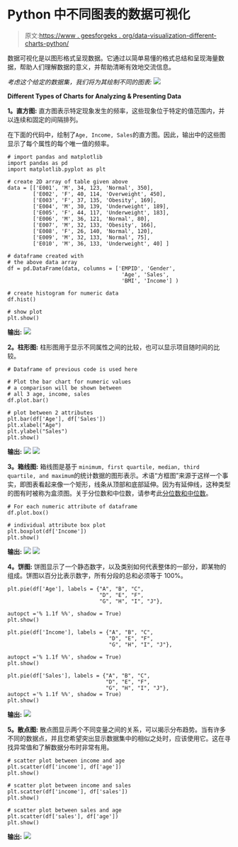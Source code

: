 # Python 中不同图表的数据可视化

> 原文:[https://www . geesforgeks . org/data-visualization-different-charts-python/](https://www.geeksforgeeks.org/data-visualization-different-charts-python/)

数据可视化是以图形格式呈现数据。它通过以简单易懂的格式总结和呈现海量数据，帮助人们理解数据的意义，并帮助清晰有效地交流信息。

*考虑这个给定的数据集，我们将为其绘制不同的图表:*
![](img/1603b40f60c0a3c87b4ba30ec89e1999.png)

**Different Types of Charts for Analyzing & Presenting Data**

**1。直方图:**
直方图表示特定现象发生的频率，这些现象位于特定的值范围内，并以连续和固定的间隔排列。

在下面的代码中，绘制了`Age, Income, Sales`的直方图。因此，输出中的这些图显示了每个属性的每个唯一值的频率。

```
# import pandas and matplotlib
import pandas as pd
import matplotlib.pyplot as plt

# create 2D array of table given above
data = [['E001', 'M', 34, 123, 'Normal', 350],
        ['E002', 'F', 40, 114, 'Overweight', 450],
        ['E003', 'F', 37, 135, 'Obesity', 169],
        ['E004', 'M', 30, 139, 'Underweight', 189],
        ['E005', 'F', 44, 117, 'Underweight', 183],
        ['E006', 'M', 36, 121, 'Normal', 80],
        ['E007', 'M', 32, 133, 'Obesity', 166],
        ['E008', 'F', 26, 140, 'Normal', 120],
        ['E009', 'M', 32, 133, 'Normal', 75],
        ['E010', 'M', 36, 133, 'Underweight', 40] ]

# dataframe created with
# the above data array
df = pd.DataFrame(data, columns = ['EMPID', 'Gender', 
                                    'Age', 'Sales',
                                    'BMI', 'Income'] )

# create histogram for numeric data
df.hist()

# show plot
plt.show()
```

**输出:**
![](img/b5e1b1bc222852539fc8a9a00f2822b3.png)

**2。柱形图:**
柱形图用于显示不同属性之间的比较，也可以显示项目随时间的比较。

```
# Dataframe of previous code is used here

# Plot the bar chart for numeric values
# a comparison will be shown between
# all 3 age, income, sales
df.plot.bar()

# plot between 2 attributes
plt.bar(df['Age'], df['Sales'])
plt.xlabel("Age")
plt.ylabel("Sales")
plt.show()
```

**输出:**
![](img/48bd03058bed6224b563a80b552a6de0.png) ![](img/a0dbdfd86f10074d7ab26efc949ad5be.png)

**3。箱线图:**
箱线图是基于 `minimum, first quartile, median, third quartile, and maximum`的统计数据的图形表示。术语“方框图”来源于这样一个事实，即图表看起来像一个矩形，线条从顶部和底部延伸。因为有延伸线，这种类型的图有时被称为盒须图。关于分位数和中位数，请参考此[分位数和中位数](https://www-users.york.ac.uk/~mb55/intro/quantile.htm)。

```
# For each numeric attribute of dataframe
df.plot.box()

# individual attribute box plot
plt.boxplot(df['Income'])
plt.show()
```

**输出:**
![](img/b5f3419a8fc1b95f772e5a423eea9f57.png) ![](img/1616543bdcc1609cd12ddd8d380948e3.png)

**4。饼图:**
饼图显示了一个静态数字，以及类别如何代表整体的一部分，即某物的组成。饼图以百分比表示数字，所有分段的总和必须等于 100%。

```
plt.pie(df['Age'], labels = {"A", "B", "C",
                             "D", "E", "F",
                             "G", "H", "I", "J"},

autopct ='% 1.1f %%', shadow = True)
plt.show()

plt.pie(df['Income'], labels = {"A", "B", "C",
                                "D", "E", "F",
                                "G", "H", "I", "J"},

autopct ='% 1.1f %%', shadow = True)
plt.show()

plt.pie(df['Sales'], labels = {"A", "B", "C",
                               "D", "E", "F",
                               "G", "H", "I", "J"},
autopct ='% 1.1f %%', shadow = True)
plt.show()
```

**输出:**
![](img/649a71abb3d106bd219dc8940ae067a3.png)

**5。散点图:**
散点图显示两个不同变量之间的关系，可以揭示分布趋势。当有许多不同的数据点，并且您希望突出显示数据集中的相似之处时，应该使用它。这在寻找异常值和了解数据分布时非常有用。

```
# scatter plot between income and age
plt.scatter(df['income'], df['age'])
plt.show()

# scatter plot between income and sales
plt.scatter(df['income'], df['sales'])
plt.show()

# scatter plot between sales and age
plt.scatter(df['sales'], df['age'])
plt.show()
```

**输出:**
![](img/fbc2ce151a5188b273e49b50bd3a02a6.png)